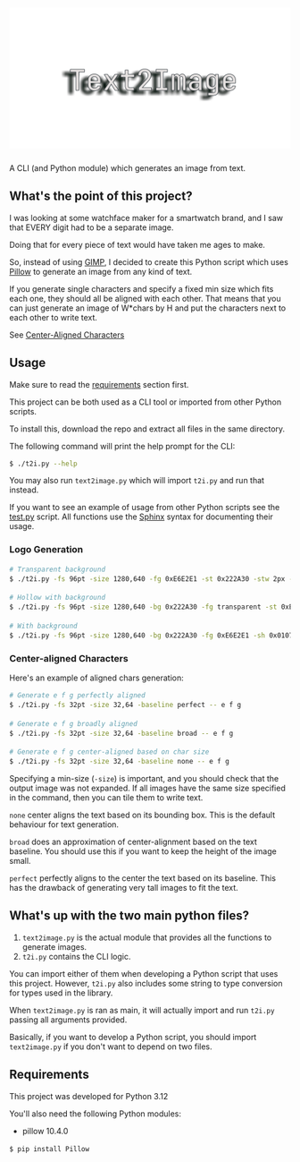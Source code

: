 # ![Text2Image](logo_transparent.png)

A CLI (and Python module) which generates an image from text.

## What's the point of this project?

I was looking at some watchface maker for a smartwatch brand,
and I saw that EVERY digit had to be a separate image.

Doing that for every piece of text would have taken me ages to make.

So, instead of using [GIMP](https://www.gimp.org), I decided to
create this Python script which uses [Pillow](https://github.com/python-pillow/Pillow)
to generate an image from any kind of text.

If you generate single characters and specify a fixed min size
which fits each one, they should all be aligned with each other.
That means that you can just generate an image of W*chars by H
and put the characters next to each other to write text.

See [Center-Aligned Characters](#center-aligned-characters)

## Usage

Make sure to read the [requirements](#requirements) section first.

This project can be both used as a CLI tool or imported from other Python scripts.

To install this, download the repo and extract all files in the same directory.

The following command will print the help prompt for the CLI:
```sh
$ ./t2i.py --help
```

You may also run `text2image.py` which will import `t2i.py` and run that instead.

If you want to see an example of usage from other Python scripts
see the [test.py](./test.py) script. All functions use the
[Sphinx](https://www.sphinx-doc.org/en/master/) syntax for
documenting their usage.

### Logo Generation

```sh
# Transparent background
$ ./t2i.py -fs 96pt -size 1280,640 -fg 0xE6E2E1 -st 0x222A30 -stw 2px -sh 0x010704 -sho=-30,15 -shb 10 -- Text2Image

# Hollow with background
$ ./t2i.py -fs 96pt -size 1280,640 -bg 0x222A30 -fg transparent -st 0xE6E2E1 -stw 2px -sh 0x010704 -sho=-30,15 -shb 20 -- Text2Image

# With background
$ ./t2i.py -fs 96pt -size 1280,640 -bg 0x222A30 -fg 0xE6E2E1 -sh 0x010704 -sho=-30,15 -shb 10 -- Text2Image
```

### Center-aligned Characters

Here's an example of aligned chars generation:
```sh
# Generate e f g perfectly aligned
$ ./t2i.py -fs 32pt -size 32,64 -baseline perfect -- e f g

# Generate e f g broadly aligned
$ ./t2i.py -fs 32pt -size 32,64 -baseline broad -- e f g

# Generate e f g center-aligned based on char size
$ ./t2i.py -fs 32pt -size 32,64 -baseline none -- e f g
```

Specifying a min-size (`-size`) is important, and you should check
that the output image was not expanded. If all images have the same
size specified in the command, then you can tile them to write text.

`none` center aligns the text based on its bounding box. This is
the default behaviour for text generation.

`broad` does an approximation of center-alignment based on the text
baseline. You should use this if you want to keep the height of the
image small.

`perfect` perfectly aligns to the center the text based on its baseline.
This has the drawback of generating very tall images to fit the text.

## What's up with the two main python files?

1. `text2image.py` is the actual module that provides all the functions to generate images.
2. `t2i.py` contains the CLI logic.

You can import either of them when developing a Python script
that uses this project. However, `t2i.py` also includes some string
to type conversion for types used in the library.

When `text2image.py` is ran as main, it will actually import and run
`t2i.py` passing all arguments provided.

Basically, if you want to develop a Python script, you should import
`text2image.py` if you don't want to depend on two files.

## Requirements

This project was developed for Python 3.12

You'll also need the following Python modules:
- pillow 10.4.0

`$ pip install Pillow`
